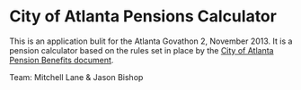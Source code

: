 # City of Atlanta Pensions Calculator

This is an application bulit for the Atlanta Govathon 2, November 2013.  It is a pension calculator based on the rules set in place by the [City of Atlanta Pension Benefits document](http://atlantaga.gov/modules/showdocument.aspx?documentid=1381).

Team:  Mitchell Lane & Jason Bishop


